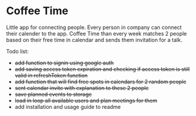 Coffee Time
===========

Little app for connecting people. Every person in company can connect their calender to the app.
Coffee Time than every week matches 2 people based on their free time in calendar and sends them invitation 
for a talk.

Todo list:

* ~~add function to signin using google auth~~
* ~~add saving access token expiration and checking if access token is still valid in refreshToken function~~
* ~~add function that will find free spots in calendars for 2 random people~~
* ~~sent calendar invite with explanation to these 2 people~~
* ~~save planned events to storage~~
* ~~load in loop all available users and plan meetings for them~~
* add installation and usage guide to readme
